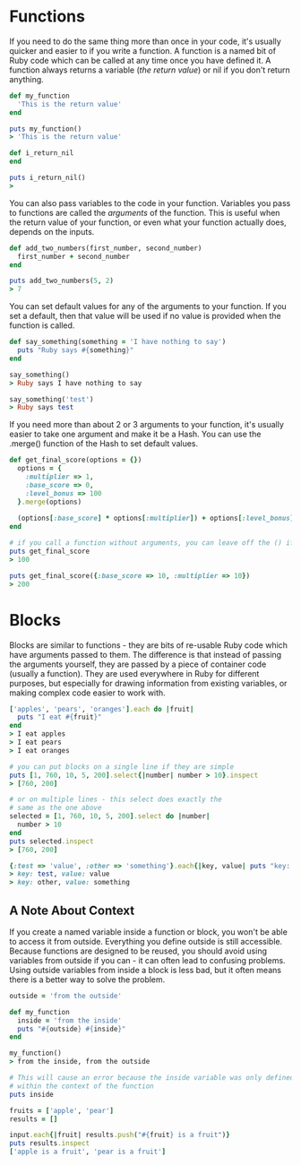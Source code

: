 # Functions

If you need to do the same thing more than once in your code, it's usually quicker and easier to if you write a function. A function is a named bit of Ruby code which can be called at any time once you have defined it. A function always returns a variable (*the return value*) or nil if you don't return anything.

```ruby
def my_function
  'This is the return value'
end

puts my_function()
> 'This is the return value'

def i_return_nil
end

puts i_return_nil()
>
```

You can also pass variables to the code in your function. Variables you pass to functions are called the *arguments* of the function. This is useful when the return value of your function, or even what your function actually does, depends on the inputs.

```ruby
def add_two_numbers(first_number, second_number)
  first_number + second_number
end

puts add_two_numbers(5, 2)
> 7
```

You can set default values for any of the arguments to your function. If you set a default, then that value will be used if no value is provided when the function is called.

```ruby
def say_something(something = 'I have nothing to say')
  puts "Ruby says #{something}"
end

say_something()
> Ruby says I have nothing to say

say_something('test')
> Ruby says test
```

If you need more than about 2 or 3 arguments to your function, it's usually easier to take one argument and make it be a Hash. You can use the .merge() function of the Hash to set default values.

```ruby
def get_final_score(options = {})
  options = {
    :multiplier => 1,
    :base_score => 0,
    :level_bonus => 100
  }.merge(options)
  
  (options[:base_score] * options[:multiplier]) + options[:level_bonus]
end

# if you call a function without arguments, you can leave off the () if you want
puts get_final_score
> 100

puts get_final_score({:base_score => 10, :multiplier => 10})
> 200
```

# Blocks

Blocks are similar to functions - they are bits of re-usable Ruby code which have arguments passed to them. The difference is that instead of passing the arguments yourself, they are passed by a piece of container code (usually a function). They are used everywhere in Ruby for different purposes, but especially for drawing information from existing variables, or making complex code easier to work with.

```ruby
['apples', 'pears', 'oranges'].each do |fruit|
  puts "I eat #{fruit}"
end
> I eat apples
> I eat pears
> I eat oranges

# you can put blocks on a single line if they are simple
puts [1, 760, 10, 5, 200].select{|number| number > 10}.inspect
> [760, 200]

# or on multiple lines - this select does exactly the
# same as the one above
selected = [1, 760, 10, 5, 200].select do |number|
  number > 10
end
puts selected.inspect
> [760, 200]

{:test => 'value', :other => 'something'}.each{|key, value| puts "key: #{key} value: #{value}"}
> key: test, value: value
> key: other, value: something
```

## A Note About Context

If you create a named variable inside a function or block, you won't be able to access it from outside. Everything you define outside is still accessible. Because functions are designed to be reused, you should avoid using variables from outside if you can - it can often lead to confusing problems. Using outside variables from inside a block is less bad, but it often means there is a better way to solve the problem.

```ruby
outside = 'from the outside'

def my_function
  inside = 'from the inside'
  puts "#{outside} #{inside}"
end

my_function()
> from the inside, from the outside

# This will cause an error because the inside variable was only defined
# within the context of the function
puts inside

fruits = ['apple', 'pear']
results = []

input.each{|fruit| results.push("#{fruit} is a fruit")}
puts results.inspect
['apple is a fruit', 'pear is a fruit']
```






